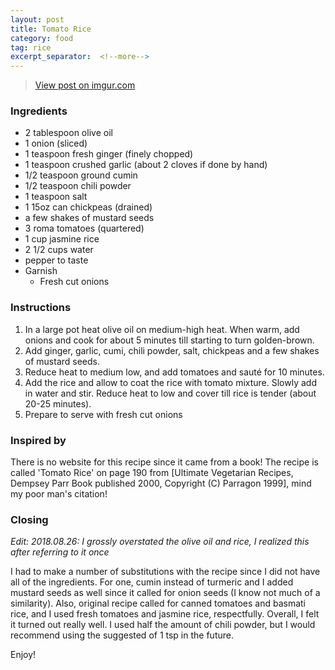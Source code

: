```yaml
---
layout: post
title: Tomato Rice
category: food
tag: rice
excerpt_separator:  <!--more-->
---
```


<blockquote class="imgur-embed-pub" lang="en" data-id="a/jWYUV"><a href="//imgur.com/a/jWYUV">View post on imgur.com</a></blockquote><script async src="//s.imgur.com/min/embed.js" charset="utf-8"></script>

### Ingredients
* 2 tablespoon olive oil
* 1 onion (sliced)
* 1 teaspoon fresh ginger (finely chopped)
* 1 teaspoon crushed garlic (about 2 cloves if done by hand)
* 1/2 teaspoon ground cumin
* 1/2 teaspoon chili powder
* 1 teaspoon salt
* 1 15oz can chickpeas (drained)
* a few shakes of mustard seeds
* 3 roma tomatoes (quartered)
* 1 cup jasmine rice
* 2 1/2 cups water
* pepper to taste
* Garnish
  - Fresh cut onions

### Instructions
1. In a large pot heat olive oil on medium-high heat. When warm, add onions and cook for about 5 minutes till starting to turn golden-brown.
2. Add ginger, garlic, cumi, chili powder, salt, chickpeas and a few shakes of mustard seeds.
3. Reduce heat to medium low, and add tomatoes and sauté for 10 minutes.
4. Add the rice and allow to coat the rice with tomato mixture. Slowly add in water and stir. Reduce heat to low and cover till rice is tender (about 20-25 minutes).
5. Prepare to serve with fresh cut onions

### Inspired by
There is no website for this recipe since it came from a book! The recipe is called 'Tomato Rice' on page 190 from [Ultimate Vegetarian Recipes, Dempsey Parr Book published 2000, Copyright (C) Parragon 1999], mind my poor man's citation!

### Closing
_Edit: 2018.08.26: I grossly overstated the olive oil and rice, I realized this after referring to it once_

I had to make a number of substitutions with the recipe since I did not have all of the ingredients. For one, cumin instead of turmeric and I added mustard seeds as well since it called for onion seeds (I know not much of a similarity). Also, original recipe called for canned tomatoes and basmati rice, and I used fresh tomatoes and jasmine rice, respectfully. Overall, I felt it turned out really well. I used half the amount of chili powder, but I would recommend using the suggested of 1 tsp in the future.

Enjoy!